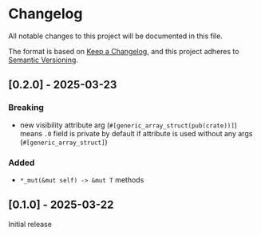 # Changelog

All notable changes to this project will be documented in this file.

The format is based on [Keep a Changelog](https://keepachangelog.com/en/1.0.0/),
and this project adheres to [Semantic Versioning](https://semver.org/spec/v2.0.0.html).

## [0.2.0] - 2025-03-23

### Breaking

- new visibility attribute arg (`#[generic_array_struct(pub(crate))]`) means `.0` field is private by default if attribute is used without any args (`#[generic_array_struct]`)

### Added

- `*_mut(&mut self) -> &mut T` methods

## [0.1.0] - 2025-03-22

Initial release
